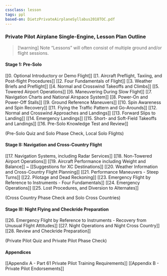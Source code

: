 ```yaml
---
cssclass: lesson
tags: ppl
based-on: DietzPrivateAirplaneSyllabus2018TOC.pdf
---
```

### Private Pilot Airplane Single-Engine, Lesson Plan Outline
> [!warning] Note
> “Lessons” will often consist of multiple ground and/or flight sessions.

#### Stage 1: Pre-Solo
[[0. Optional Introductory or Demo Flight]]
[[1. Aircraft Preflight, Taxiing, and Post-flight Procedures]]
[[2. Four Fundamentals of Flight]]
[[3. Weather Briefs and Preflight]]
[[4. Normal and Crosswind Takeoffs and Climbs]]
[[5. Towered Airport Operations]]
[[6. Maneuvering During Slow Flight]]
[[7. Navigation Charts and National Airspace System]]
[[8. Power-On and Power-Off Stalls]]
[[9. Ground Reference Maneuvers]]
[[10. Spin Awareness and Spin Recovery]]
[[11. Flying the Traffic Pattern and Go-Arounds]]
[[12. Normal and Crosswind Approaches and Landings]]
[[13. Forward Slips to Landing]]
[[14. Emergency Landings]]
[[15. Short- and Soft-Field Takeoffs and Landings]]
[[16. Pre-Solo Knowledge Test and Review]]

(Pre-Solo Quiz and Solo Phase Check, Local Solo Flights)

#### Stage II: Navigation and Cross-Country Flight
[[17. Navigation Systems, including Radar Services]]
[[18. Non-Towered Airport Operations]]
[[19. Aircraft Performance including Weight and Balance]]
~ [[Suggestions for XC Destinations]]
[[20. Weather Information and Cross-Country Flight Planning]]
[[21. Performance Maneuvers - Steep Turns]]
[[22. Pilotage and Dead Reckoning]]
[[23. Emergency Flight by Reference to Instruments - Four Fundamentals]]
[[24. Emergency Operations]]
[[25. Lost Procedures, and Diversion to Alternates]]

(Cross Country Phase Check and Solo Cross Countries)

#### Stage III: Night Flying and Checkride Preparation
[[26. Emergency Flight by Reference to Instruments - Recovery from Unusual Flight Attitudes]]
[[27. Night Operations and Night Cross Country]]
[[28. Review and Checkride Preparation]]

(Private Pilot Quiz and Private Pilot Phase Check)

#### Appendices
[[Appendix A - Part 61 Private Pilot Training Requirements]]
[[Appendix B - Private Pilot Endorsements]]